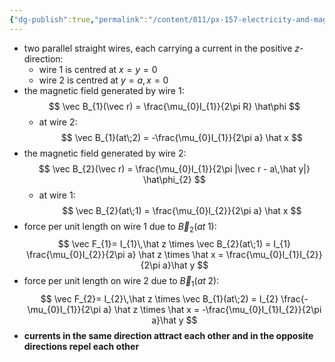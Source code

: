 ```yaml
---
{"dg-publish":true,"permalink":"/content/011/px-157-electricity-and-magnetism/px-157-c-magnetic-fields/px-157-c3d-forces-between-two-current-loops/","noteIcon":"1","created":"2024-10-01T18:27:10.193+01:00","updated":"2024-11-26T20:09:28.648+00:00"}
---
```


- two parallel straight wires, each carrying a current in the positive $z$-direction:
	- wire 1 is centred at $x=y=0$
	- wire 2 is centred at $y=a,\, x=0$
- the magnetic field generated by wire 1:
$$
\vec B_{1}(\vec r) = \frac{\mu_{0}I_{1}}{2\pi R} \hat\phi
$$
	- at wire 2:
$$
\vec B_{1}(at\;2) = -\frac{\mu_{0}I_{1}}{2\pi a} \hat x
$$
- the magnetic field generated by wire 2:
$$
\vec B_{2}(\vec r) = \frac{\mu_{0}I_{1}}{2\pi |\vec r - a\,\hat y|} \hat\phi_{2}
$$
	- at wire 1:
$$
\vec B_{2}(at\;1) = \frac{\mu_{0}I_{2}}{2\pi a} \hat x
$$
- force per unit length on wire 1 due to $\vec B_{2}(at\;1):$
$$
\vec F_{1}= I_{1}\,\hat z \times \vec B_{2}(at\;1) = I_{1} \frac{\mu_{0}I_{2}}{2\pi a} \hat z \times \hat x = \frac{\mu_{0}I_{1}I_{2}}{2\pi a}\hat y
$$
- force per unit length on wire 2 due to $\vec B_{1}(at\;2):$
$$
\vec F_{2}= I_{2}\,\hat z \times \vec B_{1}(at\;2) = I_{2} \frac{-\mu_{0}I_{1}}{2\pi a} \hat z \times \hat x = -\frac{\mu_{0}I_{1}I_{2}}{2\pi a}\hat y
$$
- **currents in the same direction attract each other and in the opposite directions repel each other**
